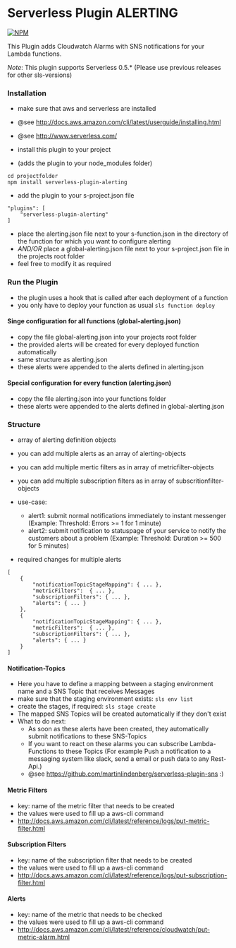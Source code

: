 Serverless Plugin ALERTING
==========================

[![NPM](https://nodei.co/npm/serverless-plugin-alerting.png?downloads=true)](https://nodei.co/npm/serverless-plugin-alerting/)

This Plugin adds Cloudwatch Alarms with SNS notifications for your Lambda functions.

*Note*: This plugin supports Serverless 0.5.* 
(Please use previous releases for other sls-versions)


### Installation

 - make sure that aws and serverless are installed
 - @see http://docs.aws.amazon.com/cli/latest/userguide/installing.html
 - @see http://www.serverless.com/

 - install this plugin to your project
 - (adds the plugin to your node_modules folder)

```
cd projectfolder
npm install serverless-plugin-alerting
```

 - add the plugin to your s-project.json file

```
"plugins": [
    "serverless-plugin-alerting"
]
```

 - place the alerting.json file next to your s-function.json in the directory of the function for which you want to configure alerting
 - *AND/OR* place a global-alerting.json file next to your s-project.json file in the projects root folder
 - feel free to modify it as required

### Run the Plugin

 - the plugin uses a hook that is called after each deployment of a function 
 - you only have to deploy your function as usual `sls function deploy`

#### Singe configuration for all functions (global-alerting.json)
    
 - copy the file global-alerting.json into your projects root folder
 - the provided alerts will be created for every deployed function automatically
 - same structure as alerting.json
 - these alerts were appended to the alerts defined in alerting.json 

#### Special configuration for every function (alerting.json)

 - copy the file alerting.json into your functions folder
 - these alerts were appended to the alerts defined in global-alerting.json

### Structure

 - array of alerting definition objects
 - you can add multiple alerts as an array of alerting-objects
 - you can add multiple mertic filters as in array of metricfilter-objects
 - you can add multiple subscription filters as in array of subscritionfilter-objects
 - use-case:
    - alert1: submit normal notifications immediately to instant messenger (Example: Threshold: Errors >= 1 for 1 minute)
    - alert2: submit notification to statuspage of your service to notify the customers about a problem (Example: Threshold: Duration >= 500 for 5 minutes)

- required changes for multiple alerts

```
[
    {
        "notificationTopicStageMapping": { ... },
        "metricFilters":  { ... },
        "subscriptionFilters": { ... },
        "alerts": { ... }
    },
    {
        "notificationTopicStageMapping": { ... },
        "metricFilters":  { ... },
        "subscriptionFilters": { ... },
        "alerts": { ... }
    }
]
```

#### Notification-Topics

 - Here you have to define a mapping between a staging environment name and a SNS Topic that receives Messages
 - make sure that the staging environment exists: `sls env list`
 - create the stages, if required: `sls stage create`
 - The mapped SNS Topics will be created automatically if they don't exist
 - What to do next:
    - As soon as these alerts have been created, they automatically submit notifications to these SNS-Topics
    - If you want to react on these alarms you can subscribe Lambda-Functions to these Topics
    (For example Push a notification to a messaging system like slack, send a email or push data to any Rest-Api.)
    - @see https://github.com/martinlindenberg/serverless-plugin-sns :)

#### Metric Filters

 - key: name of the metric filter that needs to be created
 - the values were used to fill up a aws-cli command
 - http://docs.aws.amazon.com/cli/latest/reference/logs/put-metric-filter.html

#### Subscription Filters

 - key: name of the subscription filter that needs to be created
 - the values were used to fill up a aws-cli command
 - http://docs.aws.amazon.com/cli/latest/reference/logs/put-subscription-filter.html

#### Alerts

 - key: name of the metric that needs to be checked
 - the values were used to fill up a aws-cli command
 - http://docs.aws.amazon.com/cli/latest/reference/cloudwatch/put-metric-alarm.html
